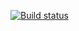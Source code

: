 [![Build status](https://ci.appveyor.com/api/projects/status/5745lmw1h23x7awd?svg=true)](https://ci.appveyor.com/project/DianaBasenkova/autom-4)
